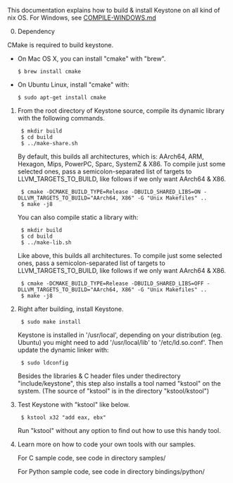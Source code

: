 This documentation explains how to build & install Keystone on all kind of nix OS.
For Windows, see [COMPILE-WINDOWS.md](COMPILE-WINDOWS.md)


0. Dependency

  CMake is required to build keystone.

  - On Mac OS X, you can install "cmake" with "brew".

        $ brew install cmake

  - On Ubuntu Linux, install "cmake" with:

        $ sudo apt-get install cmake


1. From the root directory of Keystone source, compile its dynamic library
   with the following commands.

        $ mkdir build
        $ cd build
        $ ../make-share.sh

   By default, this builds all architectures, which is: AArch64, ARM, Hexagon,
   Mips, PowerPC, Sparc, SystemZ & X86. To compile just some selected ones,
   pass a semicolon-separated list of targets to LLVM_TARGETS_TO_BUILD,
   like follows if we only want AArch64 & X86.

        $ cmake -DCMAKE_BUILD_TYPE=Release -DBUILD_SHARED_LIBS=ON -DLLVM_TARGETS_TO_BUILD="AArch64, X86" -G "Unix Makefiles" ..
        $ make -j8

   You can also compile static a library with:

        $ mkdir build
        $ cd build
        $ ../make-lib.sh

   Like above, this builds all architectures. To compile just some selected ones,
   pass a semicolon-separated list of targets to LLVM_TARGETS_TO_BUILD,
   like follows if we only want AArch64 & X86.

        $ cmake -DCMAKE_BUILD_TYPE=Release -DBUILD_SHARED_LIBS=OFF -DLLVM_TARGETS_TO_BUILD="AArch64, X86" -G "Unix Makefiles" ..
        $ make -j8


2. Right after building, install Keystone.

        $ sudo make install

   Keystone is installed in '/usr/local', depending on your distribution (eg. Ubuntu) you might
   need to add '/usr/local/lib' to '/etc/ld.so.conf'. Then update the dynamic linker
   with:
        
        $ sudo ldconfig
   
   Besides the libraries & C header files under  thedirectory "include/keystone",
   this step also installs a tool named "kstool" on the system.
   (The source of "kstool" is in the directory "kstool/kstool")


3. Test Keystone with "kstool" like below.

        $ kstool x32 "add eax, ebx"

   Run "kstool" without any option to find out how to use this handy tool.


4. Learn more on how to code your own tools with our samples.

   For C sample code, see code in directory samples/

   For Python sample code, see code in directory bindings/python/
